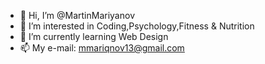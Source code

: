 - 👋 Hi, I’m @MartinMariyanov
- 👀 I’m interested in Coding,Psychology,Fitness & Nutrition
- 🌱 I’m currently learning Web Design
- 📫 My e-mail: mmariqnov13@gmail.com

<!---
MartinMariyanov/MartinMariyanov is a ✨ special ✨ repository because its `README.md` (this file) appears on your GitHub profile.
You can click the Preview link to take a look at your changes.
--->
